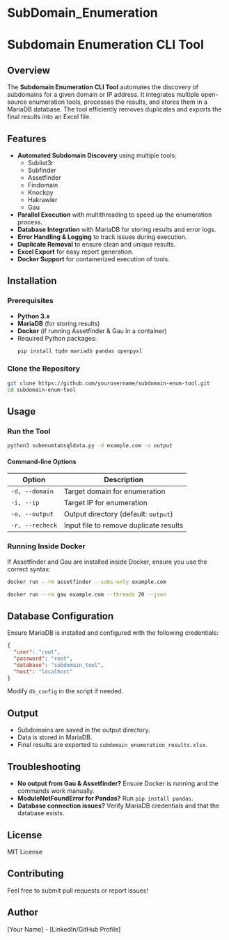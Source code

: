 # SubDomain_Enumeration
# Subdomain Enumeration CLI Tool

## Overview
The **Subdomain Enumeration CLI Tool** automates the discovery of subdomains for a given domain or IP address. It integrates multiple open-source enumeration tools, processes the results, and stores them in a MariaDB database. The tool efficiently removes duplicates and exports the final results into an Excel file.

## Features
- **Automated Subdomain Discovery** using multiple tools:
  - Sublist3r
  - Subfinder
  - Assetfinder
  - Findomain
  - Knockpy
  - Hakrawler
  - Gau
- **Parallel Execution** with multithreading to speed up the enumeration process.
- **Database Integration** with MariaDB for storing results and error logs.
- **Error Handling & Logging** to track issues during execution.
- **Duplicate Removal** to ensure clean and unique results.
- **Excel Export** for easy report generation.
- **Docker Support** for containerized execution of tools.

## Installation
### Prerequisites
- **Python 3.x**
- **MariaDB** (for storing results)
- **Docker** (if running Assetfinder & Gau in a container)
- Required Python packages:
  ```bash
  pip install tqdm mariadb pandas openpyxl
  ```

### Clone the Repository
```bash
git clone https://github.com/yourusername/subdomain-enum-tool.git
cd subdomain-enum-tool
```

## Usage
### Run the Tool
```bash
python3 subenumtabsqldata.py -d example.com -o output
```
#### Command-line Options
| Option | Description |
|--------|-------------|
| `-d, --domain` | Target domain for enumeration |
| `-i, --ip` | Target IP for enumeration |
| `-o, --output` | Output directory (default: `output`) |
| `-r, --recheck` | Input file to remove duplicate results |

### Running Inside Docker
If Assetfinder and Gau are installed inside Docker, ensure you use the correct syntax:
```bash
docker run --rm assetfinder --subs-only example.com
```
```bash
docker run --rm gau example.com --threads 20 --json
```

## Database Configuration
Ensure MariaDB is installed and configured with the following credentials:
```json
{
  "user": "root",
  "password": "root",
  "database": "subdomain_tool",
  "host": "localhost"
}
```
Modify `db_config` in the script if needed.

## Output
- Subdomains are saved in the output directory.
- Data is stored in MariaDB.
- Final results are exported to `subdomain_enumeration_results.xlsx`.

## Troubleshooting
- **No output from Gau & Assetfinder?** Ensure Docker is running and the commands work manually.
- **ModuleNotFoundError for Pandas?** Run `pip install pandas`.
- **Database connection issues?** Verify MariaDB credentials and that the database exists.

## License
MIT License

## Contributing
Feel free to submit pull requests or report issues!

## Author
[Your Name] - [LinkedIn/GitHub Profile]

